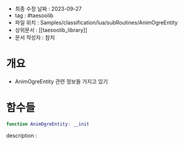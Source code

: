 - 최종 수정 날짜 : 2023-09-27
- tag : #taesoolib 
- 파일 위치 : Samples/classification/lua/subRoutines/AnimOgreEntity
- 상위문서 : [[taesoolib_library]]
- 문서 작성자 : 참치


# 개요

- AnimOgreEntity 관련 정보들 가지고 있기

# 함수들


```lua 
function AnimOgreEntity: __init
```

description : 
